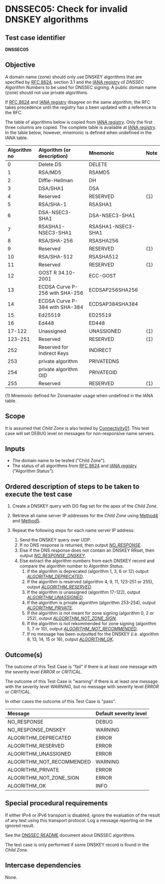 # DNSSEC05: Check for invalid DNSKEY algorithms

## Test case identifier
**DNSSEC05**

## Objective

A domain name (zone) should only use DNSKEY algorithms that are specified
by [RFC 8624], section 3.1 and the [IANA registry] of *DNSSEC Algorithm
Numbers* to be used for DNSSEC signing. A public domain name (zone) should not use
private algorithms.

If [RFC 8624] and [IANA registry] disagree on the same algorithm, the
RFC takes precedence until the registry has a been updated with a
reference to the RFC.

The table of algorithms below is copied from [IANA registry]. Only the first
three columns are copied. The complete table is available at [IANA registry].
In the table below, however, mnemonic is defined when undefined in the IANA table.

Algorithm no | Algorithm (or description)    | Mnemonic          | Note
:------------|:------------------------------|:------------------|:----
0            | Delete DS                     | DELETE            |
1            | RSA/MD5                       | RSAMD5            |
2            | Diffie-Hellman                | DH                |
3            | DSA/SHA1                      | DSA               |
4            | Reserved                      | RESERVED          | (1)
5            | RSA/SHA-1                     | RSASHA1           |
6            | DSA-NSEC3-SHA1                | DSA-NSEC3-SHA1    |
7            | RSASHA1-NSEC3-SHA1            | RSASHA1-NSEC3-SHA1|
8            | RSA/SHA-256                   | RSASHA256         |
9            | Reserved                      | RESERVED          | (1)
10           | RSA/SHA-512                   | RSASHA512         |
11           | Reserved                      | RESERVED          | (1)
12           | GOST R 34.10-2001             | ECC-GOST          |
13           | ECDSA Curve P-256 with SHA-256| ECDSAP256SHA256   |
14           | ECDSA Curve P-384 with SHA-384| ECDSAP384SHA384   |
15           | Ed25519                       | ED25519           |
16           | Ed448                         | ED448             |
17-122       | Unassigned                    | UNASSIGNED        | (1)
123-251      | Reserved                      | RESERVED          | (1)
252          | Reserved for Indirect Keys    | INDIRECT          |
253          | private algorithm             | PRIVATEDNS        |
254          | private algorithm OID         | PRIVATEOID        |
255          | Reserved                      | RESERVED          | (1)

(1) Mnemonic defined for Zonemaster usage when undefined in the IANA table.


## Scope

It is assumed that *Child Zone* is also tested by [Connectivity01]. This test
case will set DEBUG level on messages for non-responsive name servers.

## Inputs

* The domain name to be tested ("Child Zone").
* The status of all algorithms from [RFC 8624] and [IANA registry]
  ("Algorithm Status").

## Ordered description of steps to be taken to execute the test case

1. Create a DNSKEY query with DO flag set for the apex of the
   *Child Zone*.

2. Retrieve all name server IP addresses for the
   *Child Zone* using [Method4] and [Method5].

3. Repeat the following steps for each name server IP address:

   1. Send the DNSKEY query over UDP.
   2. If no DNS response is returned, then output *[NO_RESPONSE]*.
   3. Else if the DNS response does not contain an DNSKEY RRset,
      then output *[NO_RESPONSE_DNSKEY]*.
   4. Else extract the algorithm numbers from each DNSKEY record and
      compare the algorithm number to *Algorithm Status*.
      1. If the algorithm is deprecated (algorithm 1, 3, 6 or 12)
         output *[ALGORITHM_DEPRECATED]*.
      2. If the algorithm is reserved (algorithm
         4, 9, 11, 123-251 or 255), output *[ALGORITHM_RESERVED]*.
      3. If the algorithm is unassigned (algorithm
         17-122), output *[ALGORITHM_UNASSIGNED]*.
      4. If the algorithm is private algorithm
         (algorithm 253-254), output *[ALGORITHM_PRIVATE]*.
      5. If the algorithm is not meant for zone signing (algorithm
         0, 2 or 252), output *[ALGORITHM_NOT_ZONE_SIGN]*.
      6. If the algorithm is not rekommended for zone signing (algorithm
         5, 7 or 10), output *[ALGORITHM_NOT_RECOMMENDED]*.
      7. If no message has been outputted for the DNSKEY (i.e. algorithm
         8, 13, 14, 15 or 16), output *[ALGORITHM_OK]*.

## Outcome(s)

The outcome of this Test Case is "fail" if there is at least one message
with the severity level *ERROR* or *CRITICAL*.

The outcome of this Test Case is "warning" if there is at least one message
with the severity level *WARNING*, but no message with severity level
*ERROR* or *CRITICAL*.

In other cases the outcome of this Test Case is "pass".

Message                       | Default severity level
:-----------------------------|:-----------------------------------
NO_RESPONSE                   | DEBUG
NO_RESPONSE_DNSKEY            | WARNING
ALGORITHM_DEPRECATED          | ERROR
ALGORITHM_RESERVED            | ERROR
ALGORITHM_UNASSIGNED          | ERROR
ALGORITHM_NOT_RECOMMENDED     | WARNING
ALGORITHM_PRIVATE             | ERROR
ALGORITHM_NOT_ZONE_SIGN       | ERROR
ALGORITHM_OK                  | INFO


## Special procedural requirements

If either IPv4 or IPv6 transport is disabled, ignore the evaluation of the
result of any test using this transport protocol. Log a message reporting
on the ignored result.

See the [DNSSEC README] document about DNSSEC algorithms.

The test case is only performed if some DNSKEY record is found in the
*Child Zone*.


## Intercase dependencies

None.

[Connectivity01]:        ../Connectivity-TP/connectivity01.md
[RFC 8624]: https://www.rfc-editor.org/rfc/rfc8624.html#section-3.1
[IANA registry]: https://www.iana.org/assignments/dns-sec-alg-numbers/dns-sec-alg-numbers.xml

[Method4]: ../Methods.md#method-4-obtain-glue-address-records-from-parent
[Method5]: ../Methods.md#method-5-obtain-the-name-server-address-records-from-child

[DNSSEC README]: ./README.md
[NO_RESPONSE]: #outcomes
[NO_RESPONSE_DNSKEY]: #outcomes
[ALGORITHM_DEPRECATED]: #outcomes
[ALGORITHM_RESERVED]: #outcomes
[ALGORITHM_UNASSIGNED]: #outcomes
[ALGORITHM_NOT_RECOMMENDED]: #outcomes
[ALGORITHM_PRIVATE]: #outcomes
[ALGORITHM_NOT_ZONE_SIGN]: #outcomes
[ALGORITHM_OK]: #outcomes

